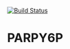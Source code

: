 [![Build Status](https://travis-ci.org/ratnania/PARPY6P.svg?branch=master)](https://travis-ci.org/ratnania/PARPY6P)

# PARPY6P
